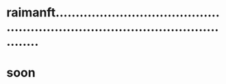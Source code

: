 # raimanft......................................................................................................
# soon
